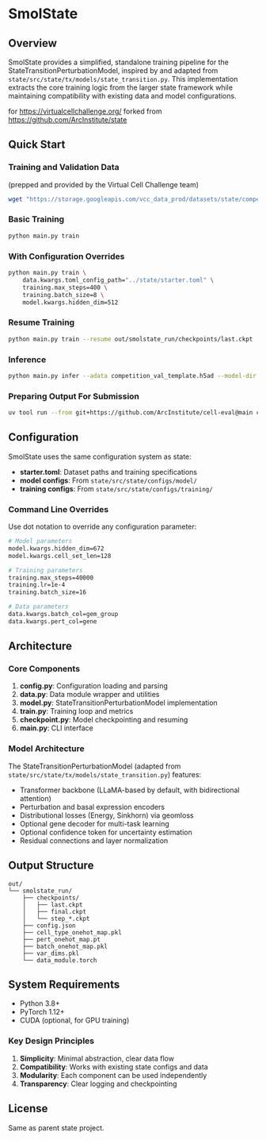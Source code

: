 # SmolState

## Overview

SmolState provides a simplified, standalone training pipeline for the StateTransitionPerturbationModel, inspired by and adapted from `state/src/state/tx/models/state_transition.py`. This implementation extracts the core training logic from the larger state framework while maintaining compatibility with existing data and model configurations.

for https://virtualcellchallenge.org/
forked from https://github.com/ArcInstitute/state

## Quick Start

### Training and Validation Data

(prepped and provided by the Virtual Cell Challenge team)

```bash
wget "https://storage.googleapis.com/vcc_data_prod/datasets/state/competition_support_set.zip"
```

### Basic Training
```bash
python main.py train
```

### With Configuration Overrides
```bash
python main.py train \
    data.kwargs.toml_config_path="../state/starter.toml" \
    training.max_steps=400 \
    training.batch_size=8 \
    model.kwargs.hidden_dim=512
```

### Resume Training
```bash
python main.py train --resume out/smolstate_run/checkpoints/last.ckpt
```

### Inference

```bash
python main.py infer --adata competition_val_template.h5ad --model-dir out/smolstate_run --output predictions.h5ad
```

### Preparing Output For Submission

```bash
uv tool run --from git+https://github.com/ArcInstitute/cell-eval@main cell-eval prep -i prediction.h5ad -g competition_support_set/gene_names.csv
```

## Configuration

SmolState uses the same configuration system as state:

- **starter.toml**: Dataset paths and training specifications
- **model configs**: From `state/src/state/configs/model/`
- **training configs**: From `state/src/state/configs/training/`

### Command Line Overrides

Use dot notation to override any configuration parameter:

```bash
# Model parameters
model.kwargs.hidden_dim=672
model.kwargs.cell_set_len=128

# Training parameters  
training.max_steps=40000
training.lr=1e-4
training.batch_size=16

# Data parameters
data.kwargs.batch_col=gem_group
data.kwargs.pert_col=gene
```

## Architecture

### Core Components

1. **config.py**: Configuration loading and parsing
2. **data.py**: Data module wrapper and utilities
3. **model.py**: StateTransitionPerturbationModel implementation
4. **train.py**: Training loop and metrics
5. **checkpoint.py**: Model checkpointing and resuming
6. **main.py**: CLI interface

### Model Architecture

The StateTransitionPerturbationModel (adapted from `state/src/state/tx/models/state_transition.py`) features:
- Transformer backbone (LLaMA-based by default, with bidirectional attention)
- Perturbation and basal expression encoders  
- Distributional losses (Energy, Sinkhorn) via geomloss
- Optional gene decoder for multi-task learning
- Optional confidence token for uncertainty estimation
- Residual connections and layer normalization

## Output Structure

```
out/
└── smolstate_run/
    ├── checkpoints/
    │   ├── last.ckpt
    │   ├── final.ckpt
    │   └── step_*.ckpt
    ├── config.json
    ├── cell_type_onehot_map.pkl
    ├── pert_onehot_map.pt
    ├── batch_onehot_map.pkl
    ├── var_dims.pkl
    └── data_module.torch
```

## System Requirements

- Python 3.8+
- PyTorch 1.12+
- CUDA (optional, for GPU training)

### Key Design Principles

1. **Simplicity**: Minimal abstraction, clear data flow
2. **Compatibility**: Works with existing state configs and data
3. **Modularity**: Each component can be used independently
4. **Transparency**: Clear logging and checkpointing

## License

Same as parent state project.